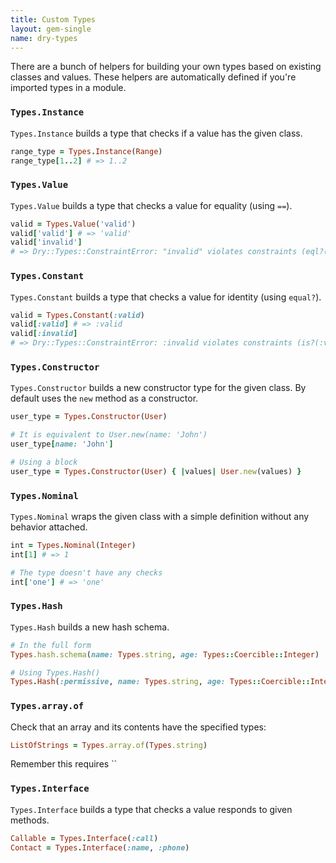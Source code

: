 ```yaml
---
title: Custom Types
layout: gem-single
name: dry-types
---
```


There are a bunch of helpers for building your own types based on existing classes and values. These helpers are automatically defined if you're imported types in a module.

### `Types.Instance`

`Types.Instance` builds a type that checks if a value has the given class.

```ruby
range_type = Types.Instance(Range)
range_type[1..2] # => 1..2
```

### `Types.Value`

`Types.Value` builds a type that checks a value for equality (using `==`).

```ruby
valid = Types.Value('valid')
valid['valid'] # => 'valid'
valid['invalid']
# => Dry::Types::ConstraintError: "invalid" violates constraints (eql?("valid", "invalid") failed)
```

### `Types.Constant`

`Types.Constant` builds a type that checks a value for identity (using `equal?`).

```ruby
valid = Types.Constant(:valid)
valid[:valid] # => :valid
valid[:invalid]
# => Dry::Types::ConstraintError: :invalid violates constraints (is?(:valid, :invalid) failed)
```

### `Types.Constructor`

`Types.Constructor` builds a new constructor type for the given class. By default uses the `new` method as a constructor.

```ruby
user_type = Types.Constructor(User)

# It is equivalent to User.new(name: 'John')
user_type[name: 'John']

# Using a block
user_type = Types.Constructor(User) { |values| User.new(values) }
```

### `Types.Nominal`

`Types.Nominal` wraps the given class with a simple definition without any behavior attached.

```ruby
int = Types.Nominal(Integer)
int[1] # => 1

# The type doesn't have any checks
int['one'] # => 'one'
```

### `Types.Hash`

`Types.Hash` builds a new hash schema.

```ruby
# In the full form
Types.hash.schema(name: Types.string, age: Types::Coercible::Integer)

# Using Types.Hash()
Types.Hash(:permissive, name: Types.string, age: Types::Coercible::Integer)
```

### `Types.array.of`

Check that an array and its contents have the specified types:

```ruby
ListOfStrings = Types.array.of(Types.string)
```

Remember this requires ``

### `Types.Interface`

`Types.Interface` builds a type that checks a value responds to given methods.

```ruby
Callable = Types.Interface(:call)
Contact = Types.Interface(:name, :phone)
```
